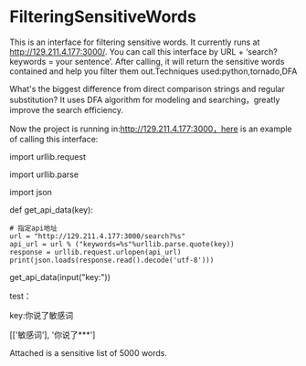 # FilteringSensitiveWords
This is an interface for filtering sensitive words. It currently runs at http://129.211.4.177:3000/. You can call this interface by URL + ‘search?keywords = your sentence’. After calling, it will return the sensitive words contained and help you filter them out.Techniques used:python,tornado,DFA

What's the biggest difference from direct comparison strings and regular substitution?
It uses DFA algorithm for modeling and searching，greatly improve the search efficiency.

Now the project is running in:http://129.211.4.177:3000，here is an example of calling this interface:

import urllib.request

import urllib.parse

import json

def get_api_data(key):
    
    # 指定api地址   
    url = "http://129.211.4.177:3000/search?%s"
    api_url = url % ("keywords=%s"%urllib.parse.quote(key))
    response = urllib.request.urlopen(api_url)
    print(json.loads(response.read().decode('utf-8')))

    
get_api_data(input("key:"))

test：

key:你说了敏感词

[['敏感词'], '你说了***']

Attached is a sensitive list of 5000 words.
